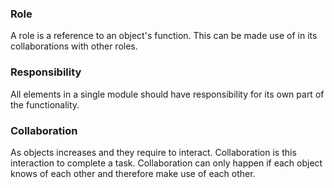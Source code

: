 ### Role
A role is a reference to an object's function. This can be made use of in its collaborations with other roles.

### Responsibility
All elements in a single module should have responsibility for its own part of the functionality.

### Collaboration
As objects increases and they require to interact. Collaboration is this interaction to complete a task. Collaboration can only happen if each object knows of each other and therefore make use of each other.
